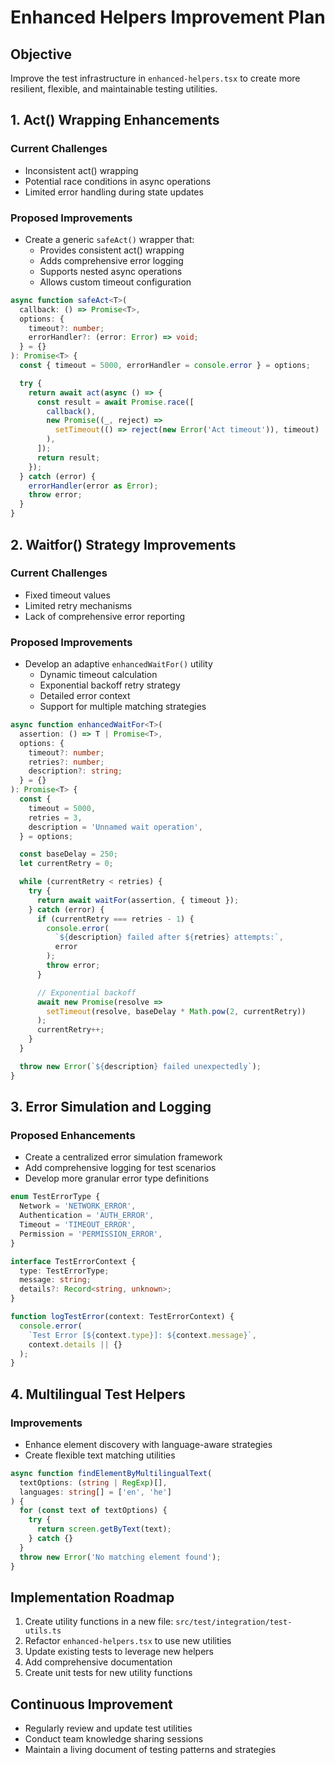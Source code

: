 # Enhanced Helpers Improvement Plan

## Objective

Improve the test infrastructure in `enhanced-helpers.tsx` to create more resilient, flexible, and maintainable testing utilities.

## 1. Act() Wrapping Enhancements

### Current Challenges

- Inconsistent act() wrapping
- Potential race conditions in async operations
- Limited error handling during state updates

### Proposed Improvements

- Create a generic `safeAct()` wrapper that:
  - Provides consistent act() wrapping
  - Adds comprehensive error logging
  - Supports nested async operations
  - Allows custom timeout configuration

```typescript
async function safeAct<T>(
  callback: () => Promise<T>,
  options: {
    timeout?: number;
    errorHandler?: (error: Error) => void;
  } = {}
): Promise<T> {
  const { timeout = 5000, errorHandler = console.error } = options;

  try {
    return await act(async () => {
      const result = await Promise.race([
        callback(),
        new Promise((_, reject) =>
          setTimeout(() => reject(new Error('Act timeout')), timeout)
        ),
      ]);
      return result;
    });
  } catch (error) {
    errorHandler(error as Error);
    throw error;
  }
}
```

## 2. Waitfor() Strategy Improvements

### Current Challenges

- Fixed timeout values
- Limited retry mechanisms
- Lack of comprehensive error reporting

### Proposed Improvements

- Develop an adaptive `enhancedWaitFor()` utility
  - Dynamic timeout calculation
  - Exponential backoff retry strategy
  - Detailed error context
  - Support for multiple matching strategies

```typescript
async function enhancedWaitFor<T>(
  assertion: () => T | Promise<T>,
  options: {
    timeout?: number;
    retries?: number;
    description?: string;
  } = {}
): Promise<T> {
  const {
    timeout = 5000,
    retries = 3,
    description = 'Unnamed wait operation',
  } = options;

  const baseDelay = 250;
  let currentRetry = 0;

  while (currentRetry < retries) {
    try {
      return await waitFor(assertion, { timeout });
    } catch (error) {
      if (currentRetry === retries - 1) {
        console.error(
          `${description} failed after ${retries} attempts:`,
          error
        );
        throw error;
      }

      // Exponential backoff
      await new Promise(resolve =>
        setTimeout(resolve, baseDelay * Math.pow(2, currentRetry))
      );
      currentRetry++;
    }
  }

  throw new Error(`${description} failed unexpectedly`);
}
```

## 3. Error Simulation and Logging

### Proposed Enhancements

- Create a centralized error simulation framework
- Add comprehensive logging for test scenarios
- Develop more granular error type definitions

```typescript
enum TestErrorType {
  Network = 'NETWORK_ERROR',
  Authentication = 'AUTH_ERROR',
  Timeout = 'TIMEOUT_ERROR',
  Permission = 'PERMISSION_ERROR',
}

interface TestErrorContext {
  type: TestErrorType;
  message: string;
  details?: Record<string, unknown>;
}

function logTestError(context: TestErrorContext) {
  console.error(
    `Test Error [${context.type}]: ${context.message}`,
    context.details || {}
  );
}
```

## 4. Multilingual Test Helpers

### Improvements

- Enhance element discovery with language-aware strategies
- Create flexible text matching utilities

```typescript
async function findElementByMultilingualText(
  textOptions: (string | RegExp)[],
  languages: string[] = ['en', 'he']
) {
  for (const text of textOptions) {
    try {
      return screen.getByText(text);
    } catch {}
  }
  throw new Error('No matching element found');
}
```

## Implementation Roadmap

1. Create utility functions in a new file: `src/test/integration/test-utils.ts`
2. Refactor `enhanced-helpers.tsx` to use new utilities
3. Update existing tests to leverage new helpers
4. Add comprehensive documentation
5. Create unit tests for new utility functions

## Continuous Improvement

- Regularly review and update test utilities
- Conduct team knowledge sharing sessions
- Maintain a living document of testing patterns and strategies
